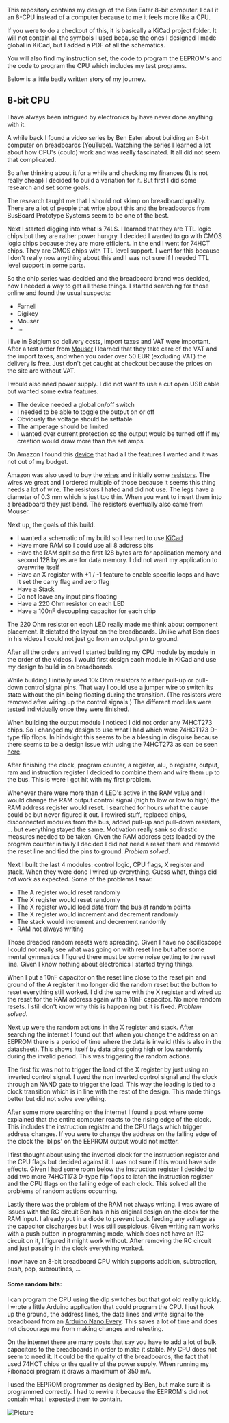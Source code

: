 This repository contains my design of the Ben Eater 8-bit computer.  I call it an 8-CPU instead of a computer because to me it feels more like a CPU.

If you were to do a checkout of this, it is basically a KiCad project folder.  It will not contain all the symbols I used because the ones I designed I made global in KiCad, but I added a PDF of all the schematics.

You will also find my instruction set, the code to program the EEPROM's and the code to program the CPU which includes my test programs.

Below is a little badly written story of my journey.

## 8-bit CPU
I have always been intrigued by electronics by have never done anything with it.

A while back I found a video series by Ben Eater about building an 8-bit computer on breadboards ([YouTube](https://www.youtube.com/playlist?list=PLowKtXNTBypGqImE405J2565dvjafglHU)).  Watching the series I learned a lot about how CPU's (could) work and was really fascinated.  It all did not seem that complicated.

So after thinking about it for a while and checking my finances (It is not really cheap) I decided to build a variation for it.   But first I did some research and set some goals.

The research taught me that I should not skimp on breadboard quality.  There are a lot of people that write about this and the breadboards from BusBoard Prototype Systems seem to be one of the best.

Next I started digging into what is 74LS.  I learned that they are TTL logic chips but they are rather power hungry.  I decided I wanted to go with CMOS logic chips because they are more efficient.  In the end I went for 74HCT chips.  They are CMOS chips with TTL level support.  I went for this because I don't really now anything about this and I was not sure if I needed TTL level support in some parts.

So the chip series was decided and the breadboard brand was decided, now I needed a way to get all these things.  I started searching for those online and found the usual suspects: 
* Farnell
* Digikey
* Mouser
* ...

I live in Belgium so delivery costs, import taxes and VAT were important.  After a test order from [Mouser](https://www.mouser.be/) I learned that they take care of the VAT and the import taxes, and when you order over 50 EUR (excluding VAT) the delivery is free.  Just don't get caught at checkout because the prices on the site are without VAT.

I would also need power supply.  I did not want to use a cut open USB cable but wanted some extra features.
* The device needed a global on/off switch
* I needed to be able to toggle the output on or off 
* Obviously the voltage should be settable
* The amperage should be limited
* I wanted over current protection so the output would be turned off if my creation would draw more than the set amps

On Amazon I found this [device](https://www.amazon.nl/dp/B0C1SMSW9F?ref=ppx_yo2ov_dt_b_product_details&th=1) that had all the features I wanted and it was not out of my budget.

Amazon was also used to buy the [wires](https://www.amazon.com.be/dp/B07V5FVSYL?psc=1&ref=ppx_yo2ov_dt_b_product_details) and initially some [resistors](https://www.amazon.com.be/dp/B0967TG6XR?ref=ppx_yo2ov_dt_b_product_details&th=1).  The wires we great and I ordered multiple of those because it seems this thing needs a lot of wire.  The resistors I hated and did not use.  The legs have a diameter of 0.3 mm which is just too thin.  When you want to insert them into a breadboard they just bend.  The resistors eventually also came from Mouser.

Next up, the goals of this build.
* I wanted a schematic of my build so I learned to use [KiCad](https://www.kicad.org/)
* Have more RAM so I could use all 8 address bits
* Have the RAM split so the first 128 bytes are for application memory and second 128 bytes are for data memory.  I did not want my application to overwrite itself
* Have an X register with +1 / -1 feature to enable specific loops and have it set the carry flag and zero flag
* Have a Stack
* Do not leave any input pins floating
* Have a 220 Ohm resistor on each LED
* Have a 100nF decoupling capacitor for each chip

The 220 Ohm resistor on each LED really made me think about component placement.  It dictated the layout on the breadboards.  Unlike what Ben does in his videos I could not just go from an output pin to ground.

After all the orders arrived I started building my CPU module by module in the order of the videos.  I would first design each module in KiCad and use my design to build in on breadboards.

While building I initially used 10k Ohm resistors to either pull-up or pull-down control signal pins.  That way I could use a jumper wire to switch its state without the pin being floating during the transition.  (The resistors were removed after wiring up the control signals.) The different modules were tested individually once they were finished.

When building the output module I noticed I did not order any 74HCT273 chips.  So I changed my design to use what I had which were 74HCT173 D-type flip flops.  In hindsight this seems to be a blessing in disguise because there seems to be a design issue with using the 74HCT273 as can be seen [here](https://www.youtube.com/playlist?list=PLyHdG0fm3K1j8sfvvdIarTFXVcFDdoBYp).

After finishing the clock, program counter, a register, alu, b register, output, ram and instruction register I decided to combine them and wire them up to the bus.  This is were I got hit with my first problem.

Whenever there were more than 4 LED's active in the RAM value and I would change the RAM output control signal (high to low or low to high) the RAM address register would reset.  I searched for hours what the cause could be but never figured it out.  I rewired stuff, replaced chips, disconnected modules from the bus, added pull-up and pull-down resisters, ... but everything stayed the same.  Motivation really sank so drastic measures needed to be taken.  Given the RAM address gets loaded by the program counter initially I decided I did not need a reset there and removed the reset line and tied the pins to ground.  *Problem solved*.

Next I built the last 4 modules: control logic, CPU flags, X register and stack.  When they were done I wired up everything.  Guess what, things did not work as expected.  Some of the problems I saw:
* The A register would reset randomly
* The X register would reset randomly
* The X register would load data from the bus at random points
* The X register would increment and decrement randomly
* The stack would increment and decrement randomly
* RAM not always writing

Those dreaded random resets were spreading.  Given I have no oscilloscope I could not really see what was going on with reset line but after some mental gymnastics I figured there must be some noise getting to the reset line.  Given I know nothing about electronics I started trying things.  

When I put a 10nF capacitor on the reset line close to the reset pin and ground of the A register it no longer did the random reset but the button to reset everything still worked.  I did the same with the X register and wired up the reset for the RAM address again with a 10nF capacitor.  No more random resets.  I still don't know why this is happening but it is fixed.  *Problem solved*.

Next up were the random actions in the X register and stack.  After searching the internet I found out that when you change the address on an EEPROM there is a period of time where the data is invalid (this is also in the datasheet).  This shows itself by data pins going high or low randomly during the invalid period.  This was triggering the random actions.

The first fix was not to trigger the load of the X register by just using an inverted control signal.  I used the non inverted control signal and the clock through an NAND gate to trigger the load.  This way the loading is tied to a clock transition which is in line with the rest of the design.  This made things better but did not solve everything.

After some more searching on the internet I found a post where some explained that the entire computer reacts to the rising edge of the clock.  This includes the instruction register and the CPU flags which trigger address changes.  If you were to change the address on the falling edge of the clock the 'blips' on the EEPROM output would not matter.

I first thought about using the inverted clock for the instruction register and the CPU flags but decided against it.  I was not sure if this would have side effects.  Given I had some room below the instruction register I decided to add two more 74HCT173 D-type flip flops to latch the instruction register and the CPU flags on the falling edge of each clock.  This solved all the problems of random actions occurring.

Lastly there was the problem of the RAM not always writing.  I was aware of issues with the RC circuit Ben has in his original design on the clock for the RAM input.  I already put in a diode to prevent back feeding any voltage as the capacitor discharges but I was still suspicious.  Given writing ram works with a push button in programming mode, which does not have an RC circuit on it, I figured it might work without.  After removing the RC circuit and just passing in the clock everything worked.

I now have an 8-bit breadboard CPU which supports addition, subtraction, push, pop, subroutines, ...

#### Some random bits:

I can program the CPU using the dip switches but that got old really quickly.  I wrote a little Arduino application that could program the CPU.  I just hook up the ground, the address lines, the data lines and write signal to the breadboard from an [Arduino Nano Every](https://store.arduino.cc/products/arduino-nano-every).  This saves a lot of time and does not discourage me from making changes and retesting.

On the internet there are many posts that say you have to add a lot of bulk capacitors to the breadboards in order to make it stable.  My CPU does not seem to need it.  It could be the quality of the breadboards, the fact that I used 74HCT chips or the quality of the power supply.  When running my Fibonacci program it draws a maximum of 350 mA.

I used the EEPROM programmer as designed by Ben, but make sure it is programmed correctly.  I had to rewire it because the EEPROM's did not contain what I expected them to contain. 

![Picture](https://github.com/nurk/8-bit-cpu/blob/6ed92fadf7914b603337ab615f53bb69cbda4d9f/images/8-bity-cpu.jpeg)


